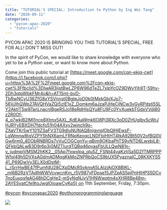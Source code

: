 ```yaml
---
title: "TUTORIAL'S SPECIAL: Introduction to Python by Ing Wei Tang"
date: "2020-09-11"
categories:
  - "pycon-apac-2020"
  - "tutorials"
---
```


PYCON APAC 2020 IS BRINGING YOU THIS TUTORIAL'S SPECIAL, FREE FOR ALL! DON'T MISS OUT!

In the spirit of PyCon, we would like to share knowledge with everyone who yet to be a Python user, or want to know more about Python.

Come join this public tutorial at [https://meet.google.com/cqn-ekjq-cwt](https://l.facebook.com/l.php?u=https%3A%2F%2Fmeet.google.com%2Fcqn-ekjq-cwt%3Ffbclid%3DIwAR3ijstBwLZP6W96dTeZL7xlpYcOZ9DWyYih9T-59hv-2Dh3qtpWbkFMr4o&h=AT15ml-bvD-TbRwNCyU36ZfG8xYSVnnst0BgteJoD0k0tMxkGbjXJo7-56VJIhQWp27AVQHVaZQi5zIE1xZ_Domkm6aJzaPJHeCjNCw3vGyRPdsti5SLY2AktiT5w97anLnacnIBgeRSJo18eRdHlsQYu8FU9Fc0YvXuekbTGdxVVdi80z2R0Of-4_q7wkjB2lMl1ncp8Xtmx5AXL_KdEAaWmk6O8Pj3RXc3oD0ZHUglbyScWrJHJRYyEBXDH7fdcfo51h04AXxy2wjnch9o-ZXaVTKr5wY101IZSaFV3TG9dIuNUNAQ8nigvrqIObQlHjEwsF-LgWmnw8tgVZPY5hNX6amLFRNpKeoqcLNDFbiHtHT4tkA92Bt50V2ofBQ0VGw6rm0_4DObRNBRDs7vVuCOGCgnYu-qBim9OKbaPhTS9yNTD6LwxbjL8-QFkbQALwB3D9r6p3jGMZTIurdTQBq46pyasFbULLQwN81n-y_judmpiVMSM2hKK2__05Ap7fxwxlpa_qlu5Z_FSNt44yaKztjSa5DZfTMRPPPWfpl49h5DVXsAGdmADMqgKkMoZNPRbQoCS9bUX5PyaznaIC_08KXKYS541_P69DwVy3ELX0dDstM-L_rSrrHwBE47fPumfdU28CXpDMcRSvknvA5LAIziAjOX8BIKL-_ml6B2RzVTAdlhWWVcvwcnKm_r5V987yFDpse15JPZpAS5pjPnHIHPS5DCv7noEuuosfeAG48hDCgHe2-mSyNgNJvV1HNWwqtm4xXHR8Be48m-2AYESyatCfe9toJwglOjoawCyKp5) on 11th September, Friday, 7:30pm.

[#pycon](https://www.facebook.com/hashtag/pycon?source=feed_text&epa=HASHTAG&__xts__%5B0%5D=68.ARD0s7E1217Zj4n7rpHTPLUw4cMzrSQydxiRH-TGonrpMooqfSZj5OViWY2-frEdGhUoehQTHwXxJjL8Rto7Qo2giBSK0zbZrmwVWEFyZQVVpxpu2Edf5J98Omrnx6P66mR8wV5F9kFTZADBvnnhmGzdmCWN_NO8ToyhwRGxxpuJ6KBo_Ic8iorjFgdUgeBACpQQpN9f4bl6mt98AZBfHp5l29_dWvRjZunfcviyLb2HMgNLp9peJEAAWqc8pTLEWjqsPDnHsIarZN7ryL1JX0dy9CHIsj92NR9knGmEk0oPpOdd5BIjJTjhU_7DYLq0GNDMHDOqepxaI8mxEmivJg2_A9fAhwBiA8CunAGPsoJmGGBW6SDXgK4dJFW37Zb21fhjlLP3cf1pyu0hRLSYGN61YlyAZgo-XvB4dugn0izouxrTZEtNhpOm8VR46qVk28WY9sC0JRfuLY1fqTs9BBAZFHqhhiQ&__tn__=%2ANKH-R) [#pyconapac2020](https://www.facebook.com/hashtag/pyconapac2020?source=feed_text&epa=HASHTAG&__xts__%5B0%5D=68.ARD0s7E1217Zj4n7rpHTPLUw4cMzrSQydxiRH-TGonrpMooqfSZj5OViWY2-frEdGhUoehQTHwXxJjL8Rto7Qo2giBSK0zbZrmwVWEFyZQVVpxpu2Edf5J98Omrnx6P66mR8wV5F9kFTZADBvnnhmGzdmCWN_NO8ToyhwRGxxpuJ6KBo_Ic8iorjFgdUgeBACpQQpN9f4bl6mt98AZBfHp5l29_dWvRjZunfcviyLb2HMgNLp9peJEAAWqc8pTLEWjqsPDnHsIarZN7ryL1JX0dy9CHIsj92NR9knGmEk0oPpOdd5BIjJTjhU_7DYLq0GNDMHDOqepxaI8mxEmivJg2_A9fAhwBiA8CunAGPsoJmGGBW6SDXgK4dJFW37Zb21fhjlLP3cf1pyu0hRLSYGN61YlyAZgo-XvB4dugn0izouxrTZEtNhpOm8VR46qVk28WY9sC0JRfuLY1fqTs9BBAZFHqhhiQ&__tn__=%2ANKH-R) [#pythonprogramminglanguage](https://www.facebook.com/hashtag/pythonprogramminglanguage?source=feed_text&epa=HASHTAG&__xts__%5B0%5D=68.ARD0s7E1217Zj4n7rpHTPLUw4cMzrSQydxiRH-TGonrpMooqfSZj5OViWY2-frEdGhUoehQTHwXxJjL8Rto7Qo2giBSK0zbZrmwVWEFyZQVVpxpu2Edf5J98Omrnx6P66mR8wV5F9kFTZADBvnnhmGzdmCWN_NO8ToyhwRGxxpuJ6KBo_Ic8iorjFgdUgeBACpQQpN9f4bl6mt98AZBfHp5l29_dWvRjZunfcviyLb2HMgNLp9peJEAAWqc8pTLEWjqsPDnHsIarZN7ryL1JX0dy9CHIsj92NR9knGmEk0oPpOdd5BIjJTjhU_7DYLq0GNDMHDOqepxaI8mxEmivJg2_A9fAhwBiA8CunAGPsoJmGGBW6SDXgK4dJFW37Zb21fhjlLP3cf1pyu0hRLSYGN61YlyAZgo-XvB4dugn0izouxrTZEtNhpOm8VR46qVk28WY9sC0JRfuLY1fqTs9BBAZFHqhhiQ&__tn__=%2ANKH-R)

![](/archived-images/118586912_627305507978451_4954898574308600901_o.jpg?w=1024)
